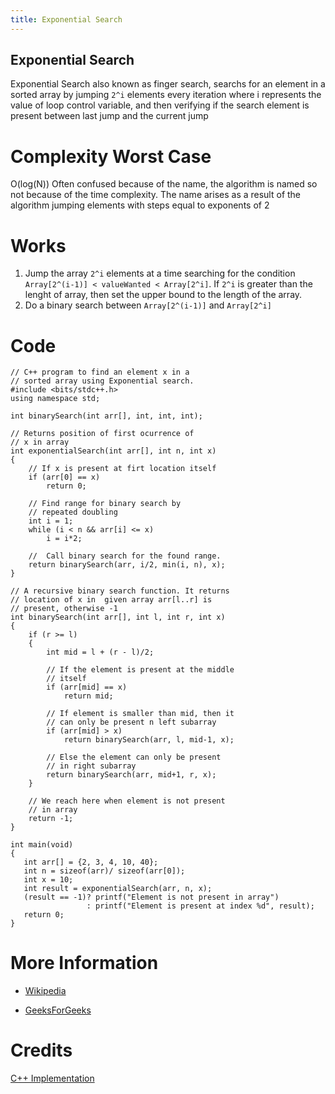 ```yaml
---
title: Exponential Search
---
```


## Exponential Search
Exponential Search also known as finger search, searchs for an element in a sorted array by jumping `2^i` elements every iteration where i represents the 
value of loop control variable, and then verifying if the search element is present between last jump and the current jump

# Complexity Worst Case
O(log(N))
Often confused because of the name, the algorithm is named so not because of the time complexity.
The name arises as a result of the algorithm jumping elements with steps equal to exponents of 2

# Works
1. Jump the array `2^i` elements at a time searching for the condition `Array[2^(i-1)] < valueWanted < Array[2^i]`. If `2^i` is greater than the lenght of array, then set the upper bound to the length of the array.
2. Do a binary search between `Array[2^(i-1)]` and `Array[2^i]`


# Code 
```
// C++ program to find an element x in a
// sorted array using Exponential search.
#include <bits/stdc++.h>
using namespace std;
 
int binarySearch(int arr[], int, int, int);
 
// Returns position of first ocurrence of
// x in array
int exponentialSearch(int arr[], int n, int x)
{
    // If x is present at firt location itself
    if (arr[0] == x)
        return 0;
 
    // Find range for binary search by
    // repeated doubling
    int i = 1;
    while (i < n && arr[i] <= x)
        i = i*2;
 
    //  Call binary search for the found range.
    return binarySearch(arr, i/2, min(i, n), x);
}
 
// A recursive binary search function. It returns
// location of x in  given array arr[l..r] is
// present, otherwise -1
int binarySearch(int arr[], int l, int r, int x)
{
    if (r >= l)
    {
        int mid = l + (r - l)/2;
 
        // If the element is present at the middle
        // itself
        if (arr[mid] == x)
            return mid;
 
        // If element is smaller than mid, then it
        // can only be present n left subarray
        if (arr[mid] > x)
            return binarySearch(arr, l, mid-1, x);
 
        // Else the element can only be present
        // in right subarray
        return binarySearch(arr, mid+1, r, x);
    }
 
    // We reach here when element is not present
    // in array
    return -1;
}
 
int main(void)
{
   int arr[] = {2, 3, 4, 10, 40};
   int n = sizeof(arr)/ sizeof(arr[0]);
   int x = 10;
   int result = exponentialSearch(arr, n, x);
   (result == -1)? printf("Element is not present in array")
                 : printf("Element is present at index %d", result);
   return 0;
}
```
# More Information
- <a href='https://en.wikipedia.org/wiki/Exponential_search' target='_blank' rel='nofollow'>Wikipedia</a>

- <a href='https://www.geeksforgeeks.org/exponential-search/' target='_blank' rel='nofollow'>GeeksForGeeks</a>

# Credits
[C++ Implementation](https://www.wikitechy.com/technology/exponential-search/)
